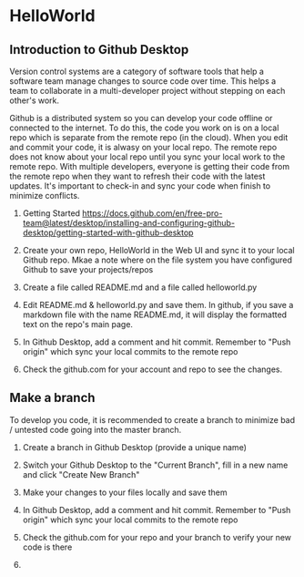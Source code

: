 HelloWorld
=============

## Introduction to Github Desktop

Version control systems are a category of software tools that help a software team manage changes to source code over time. This helps a team to collaborate in a multi-developer project without stepping on each other's work.

Github is a distributed system so you can develop your code offline or connected to the internet.  To do this, the code you work on is on a local repo which is separate from the remote repo (in the cloud).  When you edit and commit your code, it is alwasy on your local repo.  The remote repo does not know about your local repo until you sync your local work to the remote repo.  With multiple developers, everyone is getting their code from the remote repo when they want to refresh their code with the latest updates.  It's important to check-in and sync your code when finish to minimize conflicts.

1. Getting Started
https://docs.github.com/en/free-pro-team@latest/desktop/installing-and-configuring-github-desktop/getting-started-with-github-desktop

2. Create your own repo, HelloWorld in the Web UI and sync it to your local Github repo.
   Mkae a note where on the file system you have configured Github to save your projects/repos

3. Create a file called README.md and a file called helloworld.py

4. Edit README.md & helloworld.py and save them.  In github, if you save a markdown file with the name README.md, it will display the formatted text on the repo's main page.

5. In Github Desktop, add a comment and hit commit.
   Remember to "Push origin" which sync your local commits to the remote repo

6. Check the github.com for your account and repo to see the changes.

## Make a branch

To develop you code, it is recommended to create a branch to minimize bad / untested code going into the master branch.

1. Create a branch in Github Desktop (provide a unique name)

2. Switch your Github Desktop to the "Current Branch", fill in a new name and click "Create New Branch"

3. Make your changes to your files locally and save them

4. In Github Desktop, add a comment and hit commit.
   Remember to "Push origin" which sync your local commits to the remote repo

5. Check the github.com for your repo and your branch to verify your new code is there

5. 